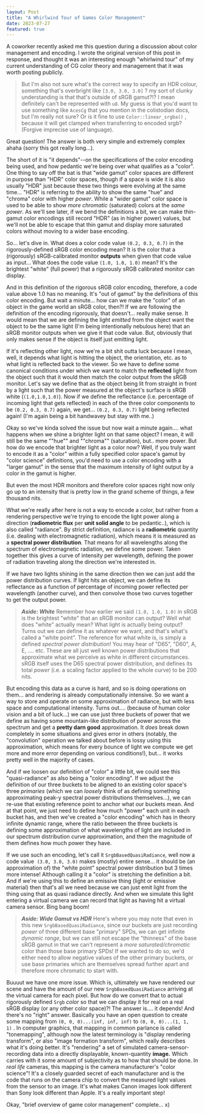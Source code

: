 ```yaml
---
layout: Post
title: "A Whirlwind Tour of Games Color Management"
date: 2023-07-27
featured: true
---
```


A coworker recently asked me this question during a discussion about color management and encoding. I wrote the original version of this post in response, and thought it was an interesting enough "whirlwind tour" of my current understanding of CG color theory and management that it was worth posting publicly.

> But I'm also not sure what's the correct way to specify an HDR colour, something that's overbright like `[3.0, 3.0, 3.0]` ? my sort of clunky understanding is that that's outside of sRGB gamut?!? I mean definitely can't be represented with `u8`. My guess is that you'd want to use something like `AcesCg` that you mention in the colistodian docs, but I'm really not sure? Or is it fine to use `Color::linear_srgba()` , because it will get clamped when transferring to encoded srgb? (Forgive imprecise use of language).

Great question! The answer is both very simple and extremely complex ahaha (sorry this got really long...).

The short of it is "it depends"--on the specifications of the color encoding being used, and how pedantic we're being over what qualifies as a "color". One thing to say off the bat is that "wide gamut" color spaces are different in purpose than "HDR" color spaces, though if a space is wide it is also usually "HDR" just because these two things were evolving at the same time... "HDR" is referring to the ability to show the same "hue" and "chroma" color with higher *power*. While a "wider gamut" color space is used to be able to show *more chromatic* (saturated) colors at the *same power*. As we'll see later, if we bend the definitions a bit, we can make thin-gamut color encodings still record "HDR" (as in higher power) values, but we'll not be able to escape that thin gamut and display more saturated colors without moving to a wider base encoding. 

So... let's dive in. What does a color code value `(0.2, 0.3, 0.7)` in the rigorously-defined sRGB color encoding mean? It is the color that a (rigorously) sRGB-calibrated monitor **outputs** when given that code value as input... What does the code value `(1.0, 1.0, 1.0)` mean? It's the brightest "white" (full power) that a rigorously sRGB calibrated monitor can display.

And in this definition of the rigorous sRGB color encoding, therefore, a code value above 1.0 has no meaning. It's "out of gamut" by the definitions of this color encoding. But wait a minute... how can we make the "color" of an object in the game world an sRGB color, then?! If we are following the definition of the encoding rigorously, that doesn't... really make sense. It would mean that we are defining the light *emitted* from the object want the object to be the same light (I'm being intentionally nebulous here) that an sRGB monitor outputs when we give it that code value. But, obviously that only makes sense if the object is itself just emitting light.

If it's reflecting other light, now we're a bit shit outta luck because I mean, well, it depends what light is hitting the object, the orientation, etc. as to what light is reflected back to the viewer. So we have to define some canonical conditions under which we want to match the **reflected** light from the object such that it would then match the color output from the sRGB monitor. Let's say we define that as the object being lit from straight in front by a light such that the power measured at the object's surface is sRGB white (`(1.0,1.0,1.0)`). Now if we define the reflectance (i.e. percentage of incoming light that gets reflected) in each of the three color components to be `(0.2, 0.3, 0.7)` again, we get... `(0.2, 0.3, 0.7)` light being reflected again! (I'm again being a bit handwavey but stay with me..)

Okay so we've kinda solved the issue but now wait a minute again.... what happens when we shine a brighter light on that same object? I mean, it will still be the same ""hue"" and ""chroma"" (saturation), but.. more power. But how do we encode that brighter light as a color now? Well, if you truly want to encode it as a "color" within a fully specified color space's gamut by "color science" definitions, you'd need to use a color encoding with a "larger gamut" in the sense that the maximum intensity of light output by a color in the gamut is higher.

But even the most HDR monitors and therefore color spaces right now only go up to an intensity that is pretty low in the grand scheme of things, a few thousand nits.

What we're really after here is not a way to encode a color, but rather from a rendering perspective we're trying to encode the light power along a direction (**radiometric flux** per **unit solid angle** to be pedantic..), which is also called "radiance". By strict definition, radiance is a **radiometric** quantity (i.e. dealing with electromagnetic radiation), which means it is measured as a **spectral power distribution**. That means for all wavelengths along the spectrum of electromagnetic radiation, we define some power. Taken together this gives a curve of intensity per wavelength, defining the power of radiation traveling along the direction we're interested in.

If we have two lights shining in the same direction then we can just add the power distribution curves. If light hits an object, we can define its reflectance as a function of percentage of incoming power reflected per wavelength (another curve), and then convolve those two curves together to get the output power.

>***Aside: White***
>Remember how earlier we said `(1.0, 1.0, 1.0)` in sRGB is the brightest "white" that an sRGB monitor can output? Well what does "white" actually mean? What light is actually being output? Turns out we can define it as whatever we want, and that's what's called a "white point". The reference for what white is, is simply a defined *spectral power distribution*! You may hear of "D65", "D60", A, E, .... etc. These are all just well known power distributions that approximate what we perceive as white in different circumstances. sRGB itself uses the D65 spectral power distribution, and defines its total *power* (i.e. a scaling factor applied to the whole curve) to be 200 nits.

But encoding this data as a curve is hard, and so is doing operations on them... and rendering is already computationally intensive. So we want a way to store and operate on some approximation of radiance, but with less space and computational intensity. Turns out.... (because of human color vision and a bit of luck...) we can use just three buckets of power that we define as having some mountain-like distribution of power across the spectrum and get a **pretty darn good** approximation. It *does* break down completely in some situations and gives error in others (notably, the "convolution" operation we talked about before is lossy using this approximation, which means for every bounce of light we compute we get more and more error depending on various conditions!), but... it works pretty well in the majority of cases.

And if we loosen our definition of "color" a little bit, we could see this "quasi-radiance" as also being a "color encoding". If we adjust the definition of our three buckets to be aligned to an existing color space's three *primaries* (which we can *loosely* think of as defining something approximating peak-y spectral power distributions themselves...), we can re-use that existing reference point to anchor what our buckets mean. And at that point, we just need to define how much "power" each unit in each bucket has, and then we've created a "color encoding" which has in theory infinite dynamic range, where the ratio between the three buckets is defining some approximation of what wavelengths of light are included in our spectrum distribution curve approximation, and then the magnitude of them defines how much power they have.

If we use such an encoding, let's call it `SrgbBasedQuasiRadiance`, well now a code value  `(3.0, 3.0, 3.0)` makes (mostly) entire sense... it should be (an approximation of) the "white point" spectral power distribution but 3 times more intense! Although calling it a "color" is stretching the definition a bit. And if we're using this to define an emissive thing (light or emissive material) then that's all we need because we can just emit light from the thing using that as quasi radiance directly. And when we simulate this light entering a virtual camera we can record that light as having hit a virtual camera sensor. Bing bang boom!

>***Aside: Wide Gamut vs HDR***
>Here's where you may note that even in this new `SrgbBasedQuasiRadiance`, since our buckets are just recording *power* of three different base "primary" SPDs, we can get infinite *dynamic range*, but we can still not escape the "thinness" of the base sRGB gamut in that we can't represent a *more saturated/chromatic* color than those base primary SPDs! If we wanted to do so, we'd either need to allow negative values of the other primary buckets, or use base primaries which are themselves spread further apart and therefore more chromatic to start with.

Buuuut we have one more issue. Which is, ultimately we have rendered our scene and have the amount of our new `SrgbBasedQuasiRadiance` arriving at the virtual camera for each pixel. But how do we convert that to actual rigorously defined `Srgb` *color* so that we can display it for real on a real sRGB display (or any other color space)?! The answer is.... it depends! And there's no "right" answer. Basically you have an open question to create some mapping from `(0, 0, 0)...(inf, inf, inf)` to `(0, 0, 0)...(1, 1, 1)` . In computer graphics, that mapping in common parlance is called "tonemapping", although now the latest terminology is "display rendering transform", or also "image formation transform", which really describes what it's doing better. It's "rendering" a set of simulated camera-sensor-recording data into a directly displayable, known-quantity **image.** Which carries with it some amount of subjectivity as to how that should be done. In *real life* cameras, this mapping is the camera manufacturer's "color science"! It's a closely guarded secret of each manufacturer and is the code that runs on the camera chip to convert the measured light values from the sensor to an image. It's what makes Canon images look different than Sony look different than Apple. It's a really important step!

Okay, "brief overview of game color management" complete... x)